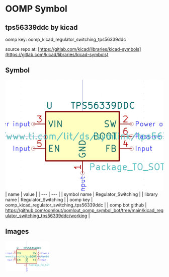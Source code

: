 # OOMP Symbol  
## tps56339ddc  by kicad  
  
oomp key: oomp_kicad_regulator_switching_tps56339ddc  
  
source repo at: [https://gitlab.com/kicad/libraries/kicad-symbols](https://gitlab.com/kicad/libraries/kicad-symbols)  
## Symbol  
  
[![working.png](working_600.png)](working.png)  
| name | value | 
| --- | --- | 
| symbol name | Regulator_Switching | 
| library name | Regulator_Switching | 
| oomp key | oomp_kicad_regulator_switching_tps56339ddc | 
| oomp bot github | https://github.com/oomlout/oomlout_oomp_symbol_bot/tree/main/kicad_regulator_switching_tps56339ddc/working | 
## Images  
  
[![working.png](working_140.png)](working.png)  
